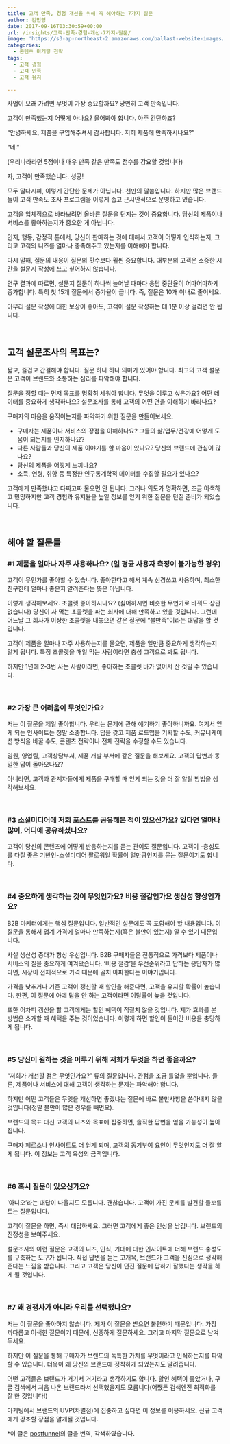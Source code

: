 ```yaml
---
title: 고객 만족, 경험 개선을 위해 꼭 해야하는 7가지 질문
author: 김민영
date: 2017-09-16T03:30:59+00:00
url: /insights/고객-만족-경험-개선-7가지-질문/
image: 'https://s3-ap-northeast-2.amazonaws.com/ballast-website-images/wp-content/uploads/2017/09/16122845/%EA%B3%A0%EA%B0%9D-%EA%B2%BD%ED%97%98-%EC%A7%88%EB%AC%B8-2.jpg'
categories:
  - 콘텐츠 마케팅 전략
tags:
  - 고객 경험
  - 고객 만족
  - 고객 유지

---
```

사업이 오래 가려면 무엇이 가장 중요할까요? 당연히 고객 만족입니다.

고객이 만족했는지 어떻게 아나요? 물어봐야 합니다. 아주 간단하죠?

“안녕하세요, 제품을 구입해주셔서 감사합니다. 저희 제품에 만족하시나요?”

“네.”

(우리나라라면 5점이나 매우 만족 같은 만족도 점수를 강요할 것입니다)

자, 고객이 만족했습니다. 성공!

모두 알다시피, 이렇게 간단한 문제가 아닙니다. 천만의 말씀입니다. 하지만 많은 브랜드들이 고객 만족도 조사 프로그램을 이렇게 좁고 근시안적으로 운영하고 있습니다.

고객을 입체적으로 바라보려면 올바른 질문을 던지는 것이 중요합니다. 당신의 제품이나 서비스를 좋아하는지가 중요한 게 아닙니다.

인지, 행동, 감정적 톤에서, 당신이 판매하는 것에 대해서 고객이 어떻게 인식하는지, 그리고 고객의 니즈를 얼마나 충족해주고 있는지를 이해해야 합니다.

다시 말해, 질문의 내용이 질문의 횟수보다 훨씬 중요합니다. 대부분의 고객은 소중한 시간을 설문지 작성에 쓰고 싶어하지 않습니다.

연구 결과에 따르면, 설문지 질문이 하나씩 늘어날 때마다 응답 중단율이 어마어마하게 증가합니다. 특히 첫 15개 질문에서 증가율이 큽니다. 즉, 질문은 10개 이내로 줄이세요.

아무리 설문 작성에 대한 보상이 좋아도, 고객이 설문 작성하는 데 1분 이상 걸리면 안 됩니다.

&nbsp;

## 고객 설문조사의 목표는?

짧고, 즐겁고 간결해야 합니다. 질문 하나 하나 의미가 있어야 합니다. 최고의 고객 설문은 고객이 브랜드와 소통하는 심리를 파악해야 합니다.

질문을 정할 때는 먼저 목표를 명확히 세워야 합니다. 무엇을 이루고 싶은가요? 어떤 데이터를 중요하게 생각하나요? 설문조사를 통해 고객의 어떤 면을 이해하기 바라나요?

구매자의 마음을 움직이는지를 파악하기 위한 질문을 만들어보세요.

  * 구매자는 제품이나 서비스의 장점을 이해하나요? 그들의 삶/업무/건강에 어떻게 도움이 되는지를 인지하나요?
  * 다른 사람들과 당신의 제품 이야기를 할 마음이 있나요? 당신의 브랜드에 관심이 많나요?
  * 당신의 제품을 어떻게 느끼나요?
  * 소득, 연령, 취향 등 특정한 인구통계학적 데이터를 수집할 필요가 있나요?

고객에게 만족했냐고 다짜고짜 물으면 안 됩니다. 그러나 의도가 명확하면, 조금 어색하고 민망하지만 고객 경험과 유지율을 높일 정보를 얻기 위한 질문을 던질 준비가 되었습니다.

&nbsp;

## 해야 할 질문들

### #1 제품을 얼마나 자주 사용하나요? (일 평균 사용자 측정이 불가능한 경우)

고객이 무언가를 좋아할 수 있습니다. 좋아한다고 해서 계속 신경쓰고 사용하며, 최소한 친구한테 얼마나 좋은지 알려준다는 뜻은 아닙니다.

이렇게 생각해보세요. 초콜렛 좋아하시나요? (싫어하시면 비슷한 무언가로 바꿔도 상관 없습니다) 당신이 사 먹는 초콜렛을 파는 회사에 대해 만족하고 있을 것입니다. 그런데 어느날 그 회사가 이상한 초콜렛을 내놓으면 같은 질문에 “불만족”이라는 대답을 할 것입니다.

고객이 제품을 얼마나 자주 사용하는지를 물으면, 제품을 얼만큼 중요하게 생각하는지 알게 됩니다. 특정 초콜렛을 매일 먹는 사람이라면 충성 고객으로 봐도 됩니다.

하지만 1년에 2-3번 사는 사람이라면, 좋아하는 초콜렛 바가 없어서 산 것일 수 있습니다.

&nbsp;

### #2 가장 큰 어려움이 무엇인가요?

저는 이 질문을 제일 좋아합니다. 우리는 문제에 관해 얘기하기 좋아하니까요. 여기서 얻게 되는 인사이트는 정말 소중합니다. 답을 갖고 제품 로드맵을 기획할 수도, 커뮤니케이션 방식을 바꿀 수도, 콘텐츠 전략이나 전체 전략을 수정할 수도 있습니다.

임원, 영업팀, 고객상담부서, 제품 개발 부서에 같은 질문을 해보세요. 고객의 답변과 동일한 답이 돌아오나요?

아니라면, 고객과 관계자들에게 제품을 구매할 때 얻게 되는 것을 더 잘 알릴 방법을 생각해보세요.

&nbsp;

### #3 소셜미디어에 저희 포스트를 공유해본 적이 있으신가요? 있다면 얼마나 많이, 어디에 공유하셨나요?

고객이 당신의 콘텐츠에 어떻게 반응하는지를 묻는 관여도 질문입니다. 고객이 -충성도를 다질 좋은 기반인-소셜미디어 팔로워일 확률이 얼만큼인지를 묻는 질문이기도 합니다.

&nbsp;

### #4 중요하게 생각하는 것이 무엇인가요? 비용 절감인가요 생산성 향상인가요?

B2B 마케터에게는 핵심 질문입니다. 일반적인 설문에도 꼭 포함해야 할 내용입니다. 이 질문을 통해서 업계 가격에 얼마나 만족하는지(혹은 불만이 있는지) 알 수 있기 때문입니다.

사실 생산성 증대가 항상 우선입니다. B2B 구매자들은 전통적으로 가격보다 제품이나 서비스의 질을 중요하게 여겨왔습니다. ‘비용 절감’을 우선순위라고 답하는 응답자가 많다면, 시장이 전체적으로 가격 때문에 골치 아파한다는 이야기입니다.

가격을 낮추거나 기존 고객이 갱신할 때 할인을 해준다면, 고객을 유지할 확률이 높습니다. 한편, 이 질문에 아예 답을 안 하는 고객이라면 이탈률이 높을 것입니다.

또한 어차피 갱신을 할 고객에게는 할인 혜택이 적절치 않을 것입니다. 제가 효과를 본 방법은 소개할 때 혜택을 주는 것이었습니다. 이렇게 하면 할인이 들어간 비용을 충당하게 됩니다.

&nbsp;

### #5 당신이 원하는 것을 이루기 위해 저희가 무엇을 하면 좋을까요?

“저희가 개선할 점은 무엇인가요?” 류의 질문입니다. 관점을 조금 틀었을 뿐입니다. 물론, 제품이나 서비스에 대해 고객이 생각하는 문제는 파악해야 합니다.

하지만 어떤 고객들은 무엇을 개선하면 좋겠냐는 질문에 바로 불만사항을 쏟아내지 않을 것입니다(정말 불만이 많은 경우를 빼면요).

브랜드의 목표 대신 고객의 니즈와 목표에 집중하면, 솔직한 답변을 얻을 가능성이 높아집니다.

구매자 페르소나 인사이트도 더 얻게 되며, 고객의 동기부여 요인이 무엇인지도 더 잘 알게 됩니다. 이 정보는 고객 육성의 금맥입니다.

&nbsp;

### #6 혹시 질문이 있으신가요?

‘아니오’라는 대답이 나올지도 모릅니다. 괜찮습니다. 고객이 가진 문제를 발견할 물꼬를 트는 질문입니다.

고객이 질문을 하면, 즉시 대답하세요. 그러면 고객에게 좋은 인상을 남깁니다. 브랜드의 진정성을 보여주세요.

설문조사의 이런 질문은 고객의 니즈, 인식, 기대에 대한 인사이트에 더해 브랜드 충성도를 구축하는 도구가 됩니다. 직접 답변을 듣는 고개윽, 브랜드가 고객을 진심으로 생각해준다는 느낌을 받습니다. 그리고 고객은 당신이 던진 질문에 답하기 잘했다는 생각을 하게 될 것입니다.

&nbsp;

### #7 왜 경쟁사가 아니라 우리를 선택했나요?

저는 이 질문을 좋아하지 않습니다. 제가 이 질문을 받으면 불편하기 때문입니다. 가장 까다롭고 어색한 질문이기 때문에, 신중하게 질문하세요. 그리고 마지막 질문으로 남겨두세요.

하지만 이 질문을 통해 구매자가 브랜드의 독특한 가치를 무엇이라고 인식하는지를 파악할 수 있습니다. 더욱이 왜 당신의 브랜드에 정착하게 되었는지도 알려줍니다.

어떤 고객들은 브랜드가 거기서 거기라고 생각하기도 합니다. 할인 혜택이 좋았거나, 구글 검색에서 처음 나온 브랜드라서 선택했을지도 모릅니다(어쨌든 검색엔진 최적화를 잘 한 것입니다!)

마케팅에서 브랜드의 UVP(차별점)에 집중하고 싶다면 이 정보를 이용하세요. 신규 고객에게 강조할 장점을 알게될 것입니다.

*이 글은 [postfunnel][1]의 글을 번역, 각색하였습니다.

 [1]: https://postfunnel.com